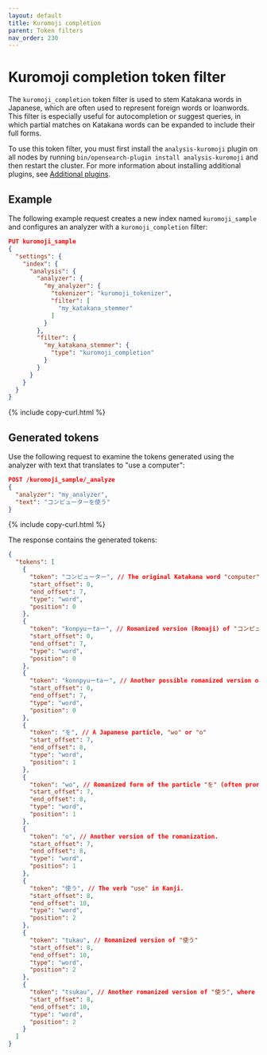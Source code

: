 ```yaml
---
layout: default
title: Kuromoji completion
parent: Token filters
nav_order: 230
---
```


# Kuromoji completion token filter

The `kuromoji_completion` token filter is used to stem Katakana words in Japanese, which are often used to represent foreign words or loanwords. This filter is especially useful for autocompletion or suggest queries, in which partial matches on Katakana words can be expanded to include their full forms.

To use this token filter, you must first install the `analysis-kuromoji` plugin on all nodes by running `bin/opensearch-plugin install analysis-kuromoji` and then restart the cluster. For more information about installing additional plugins, see [Additional plugins]({{site.url}}{{site.baseurl}}/install-and-configure/additional-plugins/index/).

## Example

The following example request creates a new index named `kuromoji_sample` and configures an analyzer with a `kuromoji_completion` filter:

```json
PUT kuromoji_sample
{
  "settings": {
    "index": {
      "analysis": {
        "analyzer": {
          "my_analyzer": {
            "tokenizer": "kuromoji_tokenizer",
            "filter": [
              "my_katakana_stemmer"
            ]
          }
        },
        "filter": {
          "my_katakana_stemmer": {
            "type": "kuromoji_completion"
          }
        }
      }
    }
  }
}
```
{% include copy-curl.html %}

## Generated tokens

Use the following request to examine the tokens generated using the analyzer with text that translates to "use a computer":

```json
POST /kuromoji_sample/_analyze
{
  "analyzer": "my_analyzer",
  "text": "コンピューターを使う"
}
```
{% include copy-curl.html %}

The response contains the generated tokens:

```json
{
  "tokens": [
    {
      "token": "コンピューター", // The original Katakana word "computer".
      "start_offset": 0,
      "end_offset": 7,
      "type": "word",
      "position": 0
    },
    {
      "token": "konpyuーtaー", // Romanized version (Romaji) of "コンピューター".
      "start_offset": 0,
      "end_offset": 7,
      "type": "word",
      "position": 0
    },
    {
      "token": "konnpyuーtaー", // Another possible romanized version of "コンピューター" (with a slight variation in the spelling).
      "start_offset": 0,
      "end_offset": 7,
      "type": "word",
      "position": 0
    },
    {
      "token": "を", // A Japanese particle, "wo" or "o"
      "start_offset": 7,
      "end_offset": 8,
      "type": "word",
      "position": 1
    },
    {
      "token": "wo", // Romanized form of the particle "を" (often pronounced as "o").
      "start_offset": 7,
      "end_offset": 8,
      "type": "word",
      "position": 1
    },
    {
      "token": "o", // Another version of the romanization.
      "start_offset": 7,
      "end_offset": 8,
      "type": "word",
      "position": 1
    },
    {
      "token": "使う", // The verb "use" in Kanji.
      "start_offset": 8,
      "end_offset": 10,
      "type": "word",
      "position": 2
    },
    {
      "token": "tukau", // Romanized version of "使う"
      "start_offset": 8,
      "end_offset": 10,
      "type": "word",
      "position": 2
    },
    {
      "token": "tsukau", // Another romanized version of "使う", where "tsu" is more phonetically correct
      "start_offset": 8,
      "end_offset": 10,
      "type": "word",
      "position": 2
    }
  ]
}
```